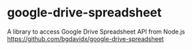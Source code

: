 # google-drive-spreadsheet
A library to access Google Drive Spreadsheet API from Node.js https://github.com/bgdavidx/google-drive-spreadsheet
